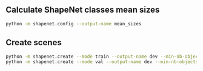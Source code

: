 
## Calculate ShapeNet classes mean sizes
```sh
python -m shapenet.config --output-name mean_sizes
```

## Create scenes
```sh
python -m shapenet.create --mode train --output-name dev --min-nb-objects 8 --max-nb-objects 16 --pc-nb-samples 1024 --nb-scenes 10000
python -m shapenet.create --mode val --output-name dev --min-nb-objects 8 --max-nb-objects 16 --pc-nb-samples 1024 --nb-scenes 100
```